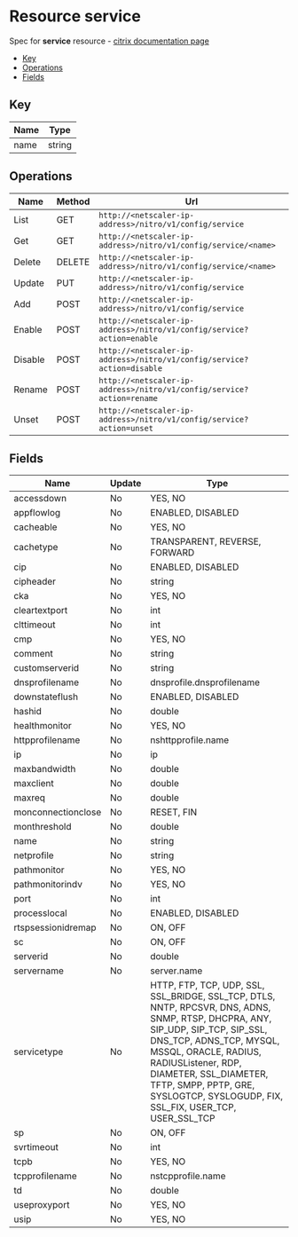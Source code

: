 # Resource service

Spec for **service** resource - [citrix documentation page](https://developer-docs.citrix.com/projects/netscaler-nitro-api/en/11.0/configuration/basic/service/service/)

- [Key](#key)
- [Operations](#operations)
- [Fields](#fields)

## Key

| Name | Type |
|----|----|
| name | string |

## Operations

| Name | Method | Url |
|----|----|----|
| List | GET | `http://<netscaler-ip-address>/nitro/v1/config/service` |
| Get | GET | `http://<netscaler-ip-address>/nitro/v1/config/service/<name>` |
| Delete | DELETE | `http://<netscaler-ip-address>/nitro/v1/config/service/<name>` |
| Update | PUT | `http://<netscaler-ip-address>/nitro/v1/config/service` |
| Add | POST | `http://<netscaler-ip-address>/nitro/v1/config/service` |
| Enable | POST | `http://<netscaler-ip-address>/nitro/v1/config/service?action=enable` |
| Disable | POST | `http://<netscaler-ip-address>/nitro/v1/config/service?action=disable` |
| Rename | POST | `http://<netscaler-ip-address>/nitro/v1/config/service?action=rename` |
| Unset | POST | `http://<netscaler-ip-address>/nitro/v1/config/service?action=unset` |

## Fields

| Name | Update | Type |
|----|----|----|
| accessdown | No | YES, NO |
| appflowlog | No | ENABLED, DISABLED |
| cacheable | No | YES, NO |
| cachetype | No | TRANSPARENT, REVERSE, FORWARD |
| cip | No | ENABLED, DISABLED |
| cipheader | No | string |
| cka | No | YES, NO |
| cleartextport | No | int |
| clttimeout | No | int |
| cmp | No | YES, NO |
| comment | No | string |
| customserverid | No | string |
| dnsprofilename | No | dnsprofile.dnsprofilename |
| downstateflush | No | ENABLED, DISABLED |
| hashid | No | double |
| healthmonitor | No | YES, NO |
| httpprofilename | No | nshttpprofile.name |
| ip | No | ip |
| maxbandwidth | No | double |
| maxclient | No | double |
| maxreq | No | double |
| monconnectionclose | No | RESET, FIN |
| monthreshold | No | double |
| name | No | string |
| netprofile | No | string |
| pathmonitor | No | YES, NO |
| pathmonitorindv | No | YES, NO |
| port | No | int |
| processlocal | No | ENABLED, DISABLED |
| rtspsessionidremap | No | ON, OFF |
| sc | No | ON, OFF |
| serverid | No | double |
| servername | No | server.name |
| servicetype | No | HTTP, FTP, TCP, UDP, SSL, SSL_BRIDGE, SSL_TCP, DTLS, NNTP, RPCSVR, DNS, ADNS, SNMP, RTSP, DHCPRA, ANY, SIP_UDP, SIP_TCP, SIP_SSL, DNS_TCP, ADNS_TCP, MYSQL, MSSQL, ORACLE, RADIUS, RADIUSListener, RDP, DIAMETER, SSL_DIAMETER, TFTP, SMPP, PPTP, GRE, SYSLOGTCP, SYSLOGUDP, FIX, SSL_FIX, USER_TCP, USER_SSL_TCP |
| sp | No | ON, OFF |
| svrtimeout | No | int |
| tcpb | No | YES, NO |
| tcpprofilename | No | nstcpprofile.name |
| td | No | double |
| useproxyport | No | YES, NO |
| usip | No | YES, NO |

